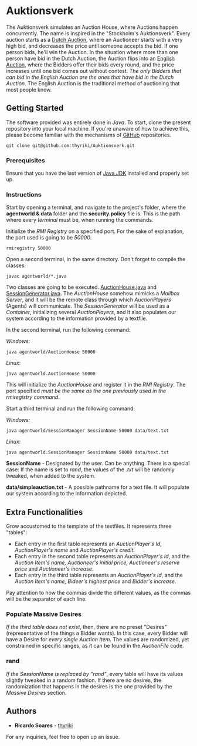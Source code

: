 # Auktionsverk

The Auktionsverk simulates an Auction House, where Auctions happen concurrently. The name is inspired in the "Stockholm's Auktionsverk". Every auction starts as a [Dutch Auction](https://en.wikipedia.org/wiki/Dutch_auction), where an Auctioneer starts with a very high bid, and decreases the price until someone accepts the bid. If one person bids, he'll win the Auction. In the situation where more than one person have bid in the Dutch Auction, the Auction flips into an [English Auction](https://en.wikipedia.org/wiki/English_auction), where the Bidders offer their bids every round, and the price increases until one bid comes out without contest. *The only Bidders that can bid in the English Auction are the ones that have bid in the Dutch Auction*. The English Auction is the traditional method of auctioning that most people know.

## Getting Started

The software provided was entirely done in *Java*. To start, clone the present repository into your local machine. If you're unaware of how to achieve this, please become familiar with the mechanisms of [GitHub](https://help.github.com/articles/set-up-git) repositories.

```
git clone git@github.com:thyriki/Auktionsverk.git
```

### Prerequisites
Ensure that you have the last version of [Java JDK](http://www.oracle.com/technetwork/java/javase/downloads/index.html) installed and properly set up.

### Instructions

Start by opening a terminal, and navigate to the project's folder, where the **agentworld & data** folder and the **security.policy** file is. This is the path where every *terminal* must be, when running the commands.

Initialize the *RMI Registry* on a specified port. For the sake of explanation, the port used is going to be *50000*.

```
rmiregistry 50000
```

Open a second terminal, in the same directory. Don't forget to compile the classes:

```
javac agentworld/*.java
```

Two classes are going to be executed. [AuctionHouse.java](https://github.com/thyriki/Auktionsverk/blob/master/agentworld/AuctionHouse.java) and [SessionGenerator.java](https://github.com/thyriki/Auktionsverk/blob/master/agentworld/SessionGenerator.java). The *AuctionHouse* somehow mimicks a *Mailbox Server*, and it will be the remote class through which *AuctionPlayers* (Agents) will communicate. The *SessionGenerator* will be used as a *Container*, initializing several *AuctionPlayers*, and it also populates our system according to the information provided by a textfile.

In the second terminal, run the following command:

*Windows:*
```
java agentworld/AuctionHouse 50000
```
*Linux:*
```
java agentworld.AuctionHouse 50000
```

This will initialize the *AuctionHouse* and register it in the *RMI Registry*. The port specified *must be the same as the one previously used in the rmiregistry command*.

Start a third terminal and run the following command:

*Windows:*
```
java agentworld/SessionManager SessionName 50000 data/text.txt
```
*Linux:*
```
java agentworld.SessionManager SessionName 50000 data/text.txt
```

**SessionName** - Designated by the user. Can be anything. There is a special case: If the name is set to *rand*, the values of the *.txt* will be randomly tweaked, when added to the system.

**data/simpleauction.txt** - A possible pathname for a text file. It will populate our system according to the information depicted. 


## Extra Functionalities

Grow accustomed to the template of the textfiles. It represents three "tables":

* Each entry in the first table represents an *AuctionPlayer's Id*, *AuctionPlayer's name* and *AuctionPlayer's credit*.
* Each entry in the second table represents an *AuctionPlayer's Id*, and the *Auction Item's name, Auctioneer's initial price, Auctioneer's reserve price* and *Auctioneer's increase*. 
* Each entry in the third table represents an *AuctionPlayer's Id*, and the *Auction Item's name, Bideer's highest price* and *Bidder's increase*.

Pay attention to how the commas divide the different values, as the commas will be the separator of each line.

### Populate Massive Desires

*If the third table does not exist*, then, there are no preset "Desires" (representative of the things a Bidder wants). In this case, every Bidder will have a Desire for *every single Auction Item*. The values are randomized, yet constrained in specific ranges, as it can be found in the *AuctionFile* code.

### rand

*If the SessionName is replaced by "rand"*, every table will have its values slightly tweaked in a random fashion. If there are no desires, the randomization that happens in the desires is the one provided by the *Massive Desires* section.

## Authors

* **Ricardo Soares** - [thyriki](https://github.com/thyriki)

For any inquiries, feel free to open up an issue.
